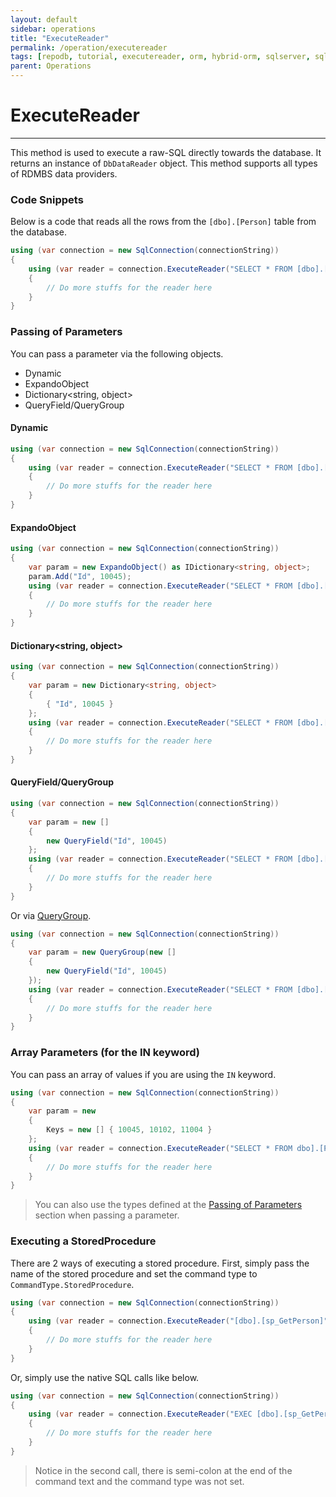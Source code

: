 ```yaml
---
layout: default
sidebar: operations
title: "ExecuteReader"
permalink: /operation/executereader
tags: [repodb, tutorial, executereader, orm, hybrid-orm, sqlserver, sqlite, mysql, postgresql]
parent: Operations
---
```


# ExecuteReader

---

This method is used to execute a raw-SQL directly towards the database. It returns an instance of `DbDataReader` object. This method supports all types of RDMBS data providers.

### Code Snippets

Below is a code that reads all the rows from the `[dbo].[Person]` table from the database.

```csharp
using (var connection = new SqlConnection(connectionString))
{
    using (var reader = connection.ExecuteReader("SELECT * FROM [dbo].[Person];"))
    {
        // Do more stuffs for the reader here
    }
}
```

### Passing of Parameters

You can pass a parameter via the following objects.

- Dynamic
- ExpandoObject
- Dictionary&lt;string, object&gt;
- QueryField/QueryGroup

#### Dynamic

```csharp
using (var connection = new SqlConnection(connectionString))
{
    using (var reader = connection.ExecuteReader("SELECT * FROM [dbo].[Person] WHERE Id = @Id;", new { Id = 10045 }))
    {
        // Do more stuffs for the reader here
    }
}
```

#### ExpandoObject

```csharp
using (var connection = new SqlConnection(connectionString))
{
    var param = new ExpandoObject() as IDictionary<string, object>;
    param.Add("Id", 10045);
    using (var reader = connection.ExecuteReader("SELECT * FROM [dbo].[Person] WHERE Id = @Id;", param))
    {
        // Do more stuffs for the reader here
    }
}
```

#### Dictionary<string, object>

```csharp
using (var connection = new SqlConnection(connectionString))
{
    var param = new Dictionary<string, object>
    {
        { "Id", 10045 }
    };
    using (var reader = connection.ExecuteReader("SELECT * FROM [dbo].[Person] WHERE Id = @Id;", param))
    {
        // Do more stuffs for the reader here
    }
}
```

#### QueryField/QueryGroup

```csharp
using (var connection = new SqlConnection(connectionString))
{
    var param = new []
    {
        new QueryField("Id", 10045)
    };
    using (var reader = connection.ExecuteReader("SELECT * FROM [dbo].[Person] WHERE Id = @Id;", param))
    {
        // Do more stuffs for the reader here
    }
}
```

Or via [QueryGroup](/class/querygroup).

```csharp
using (var connection = new SqlConnection(connectionString))
{
    var param = new QueryGroup(new []
    {
        new QueryField("Id", 10045)
    });
    using (var reader = connection.ExecuteReader("SELECT * FROM [dbo].[Person] WHERE Id = @Id;", param))
    {
        // Do more stuffs for the reader here
    }
}
```

### Array Parameters (for the IN keyword)

You can pass an array of values if you are using the `IN` keyword.

```csharp
using (var connection = new SqlConnection(connectionString))
{
    var param = new
    {
        Keys = new [] { 10045, 10102, 11004 }
    };
    using (var reader = connection.ExecuteReader("SELECT * FROM dbo].[Person] WHERE Id IN (@Keys);", param))
    {
        // Do more stuffs for the reader here
    }
}
```

> You can also use the types defined at the [Passing of Parameters](#passing-of-parameters) section when passing a parameter.

### Executing a StoredProcedure

There are 2 ways of executing a stored procedure. First, simply pass the name of the stored procedure and set the command type to `CommandType.StoredProcedure`.

```csharp
using (var connection = new SqlConnection(connectionString))
{
    using (var reader = connection.ExecuteReader("[dbo].[sp_GetPerson]", new { Id = 10045 }, commandType: CommandType.StoredProcedure))
    {
        // Do more stuffs for the reader here
    }
}
```

Or, simply use the native SQL calls like below.

```csharp
using (var connection = new SqlConnection(connectionString))
{
    using (var reader = connection.ExecuteReader("EXEC [dbo].[sp_GetPerson](@Id);", new { Id = 10045 }))
    {
        // Do more stuffs for the reader here
    }
}
```

> Notice in the second call, there is semi-colon at the end of the command text and the command type was not set.
